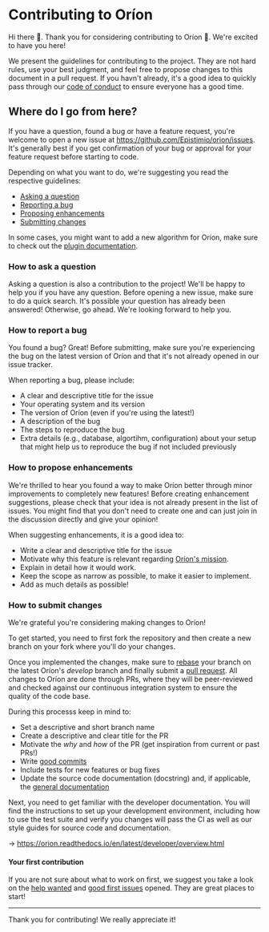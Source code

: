 # Contributing to Oríon
Hi there 👋. Thank you for considering contributing to Oríon 🎉. We're excited to have you here!

We present the guidelines for contributing to the project. They are not hard rules, use your best judgment, and feel free to propose changes to this document in a pull request. If you havn't already, it's a good idea to quickly pass through our [code of conduct](https://github.com/Epistimio/orion/blob/develop/CODE_OF_CONDUCT.md) to ensure everyone has a good time.

## Where do I go from here?
If you have a question, found a bug or have a feature request, you're welcome to open a new issue at https://github.com/Epistimio/orion/issues. It's generally best if you get confirmation of your bug or approval for your feature request before starting to code.

Depending on what you want to do, we're suggesting you read the respective guidelines:
- [Asking a question](###how-to-ask-a-question)
- [Reporting a bug](###how-to-report-a-bug)
- [Proposing enhancements](###how-to-propose-enhancements)
- [Submitting changes](###how-to-submit-changes)

In some cases, you might want to add a new algorithm for Oríon, make sure to check out the [plugin documentation](https://orion.readthedocs.io/en/latest/plugins/base.html).

### How to ask a question
Asking a question is also a contribution to the project! We'll be happy to help you if you have any question. Before opening a new issue, make sure to do a quick search. It's possible your question has already been answered! Otherwise, go ahead. We're looking forward to help you.

### How to report a bug
You found a bug? Great! Before submitting, make sure you're experiencing the bug on the latest version of Oríon and that it's not already opened in our issue tracker.

When reporting a bug, please include:
- A clear and descriptive title for the issue
- Your operating system and its version
- The version of Oríon (even if you're using the latest!)
- A description of the bug
- The steps to reproduce the bug
- Extra details (e.g., database, algortihm, configuration) about your setup that might help us to reproduce the bug if not included previously

### How to propose enhancements
We're thrilled to hear you found a way to make Oríon better through minor improvements to completely new features!
Before creating enhancement suggestions, please check that your idea is not already present in the list of issues. You might find that you don't need to create one and can just join in the discussion directly and give your opinion!

When suggesting enhancements, it is a good idea to:
- Write a clear and descriptive title for the issue
- Motivate why this feature is relevant regarding [Oríon's mission](https://github.com/Epistimio/orion).
- Explain in detail how it would work.
- Keep the scope as narrow as possible, to make it easier to implement.
- Add as much details as possible!

### How to submit changes
We're grateful you're considering making changes to Oríon!

To get started, you need to first fork the repository and then create a new branch on your fork where you'll do your changes.

Once you implemented the changes, make sure to [rebase](https://www.atlassian.com/git/tutorials/rewriting-history/git-rebase) your branch on the latest Oríon's *develop* branch and finally submit a [pull request](https://help.github.com/en/github/collaborating-with-issues-and-pull-requests/about-pull-requests).
All changes to Oríon are done through PRs, where they will be peer-reviewed and checked against our continuous integration system to ensure the quality of the code base.

During this processs keep in mind to:
- Set a descriptive and short branch name
- Create a descriptive and clear title for the PR
- Motivate the *why* and *how* of the PR (get inspiration from current or past PRs!)
- Write [good commits](https://chris.beams.io/posts/git-commit/)
- Include tests for new features or bug fixes
- Update the source code documentation (docstring) and, if applicable, the [general documentation](https://orion.readthedocs.io/en/latest/index.html)

Next, you need to get familiar with the developer documentation. You will find the instructions to set up your development environment, including how to use the test suite and verify you changes will pass the CI as well as our style guides for source code and documentation.

-> https://orion.readthedocs.io/en/latest/developer/overview.html

#### Your first contribution
If you are not sure about what to work on first, we suggest you take a look on the [help wanted](https://github.com/Epistimio/orion/labels/help%20wanted) and [good first issues](https://github.com/Epistimio/orion/labels/good%20first%20issue) opened. They are great places to start!

---
Thank you for contributing! We really appreciate it!
